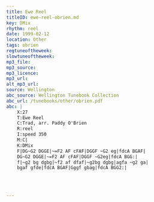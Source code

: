 ```yaml
---
title: Ewe Reel
titleID: ewe-reel-obrien.md
key: DMix
rhythm: reel
date: 1999-02-12
location: Other
tags: obrien
regtuneoftheweek:
slowtuneoftheweek:
mp3_file:
mp3_source:
mp3_licence:
mp3_url:
alt_mp3_url:
source: Wellington
abc_source: Wellington Tunebook Collection
abc_url: /tunebooks/other/obrien.pdf
abc: |
    X:27
    T:Ewe Reel
    C:Trad, arr. Paddy O'Brien
    R:reel
    I:speed 350
    M:C|
    K:DMix
    F|DG~G2 DGGE|~=F2 AF cFAF|DGGF ~G2 eg|fdcA BGAF|
    DG~G2 DGGE|~=F2 AF cFAF|DGGF ~G2eg|fdcA BGG:|
    f|~g2 bg dgbg|~f2 af dfaf|~g2bg dgbg|agfa ~g2 ga|
    bgaf gfde|fdcA BGAF|Gggf gbag|fdcA BGG2:|
    
    
    

---
```

